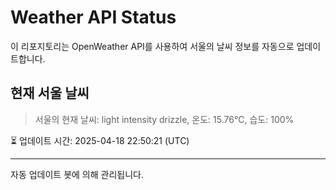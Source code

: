 
# Weather API Status

이 리포지토리는 OpenWeather API를 사용하여 서울의 날씨 정보를 자동으로 업데이트합니다.

## 현재 서울 날씨
> 서울의 현재 날씨: light intensity drizzle, 온도: 15.76°C, 습도: 100%

⏳ 업데이트 시간: 2025-04-18 22:50:21 (UTC)

---
자동 업데이트 봇에 의해 관리됩니다.
